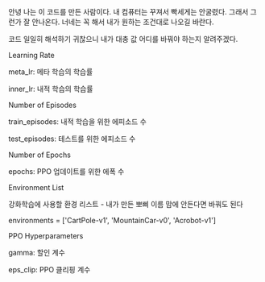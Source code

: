 안녕 나는 이 코드를 만든 사람이다.
내 컴퓨터는 꾸져서 빡세게는 안굴렸다. 그래서 그런가 잘 안나온다.
너네는 꼭 해서 내가 원하는 조건대로 나오길 바란다.

코드 일일히 해석하기 귀찮으니 내가 대충 값 어디를 바꿔야 하는지 알려주겠다.

Learning Rate

meta_lr: 메타 학습의 학습률

inner_lr: 내적 학습의 학습률

Number of Episodes

train_episodes: 내적 학습을 위한 에피소드 수

test_episodes: 테스트를 위한 에피소드 수

Number of Epochs

epochs: PPO 업데이트를 위한 에폭 수

Environment List

강화학습에 사용할 환경 리스트 - 내가 만든 뽀삐 이름 맘에 안든다면 바꿔도 된다

environments = ['CartPole-v1', 'MountainCar-v0', 'Acrobot-v1']

PPO Hyperparameters

gamma: 할인 계수

eps_clip: PPO 클리핑 계수
